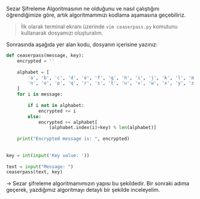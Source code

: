 Sezar Şifreleme Algoritmasının ne olduğunu ve nasıl çalıştığını öğrendiğimize göre, artık algoritmammızı kodlama aşamasına geçebiliriz. 
> İlk olarak terminal ekranı üzerinde ```vim ceaserpass.py``` komutunu kullanarak dosyamızı oluşturalım.

Sonrasında aşağıda yer alan kodu, dosyanın içerisine yazınız: 
```python
def ceaserpass(message, key):
    encrypted = ''
 
    alphabet = [
        'a', 'b', 'c', 'd', 'e', 'f', 'g', 'h', 'i', 'j', 'k', 'l', 'm',
        'n', 'o', 'p', 'q', 'r', 's', 't', 'u', 'v', 'w', 'x', 'y', 'z'
    ]
    for i in message:
 
        if i not in alphabet:
            encrypted += i
        else:
            encrypted += alphabet[
                (alphabet.index(i)+key) % len(alphabet)]
 
    print("Encrypted message is: ", encrypted)
 
 
key = int(input('Key value: '))
 
text = input("Message: ")
ceaserpass(text, key)
```
-> Sezar şifreleme algoritmamımızın yapısı bu şekildedir. Bir sonraki adıma geçerek, yazdığımız algoritmayı detaylı bir şekilde inceleyelim.